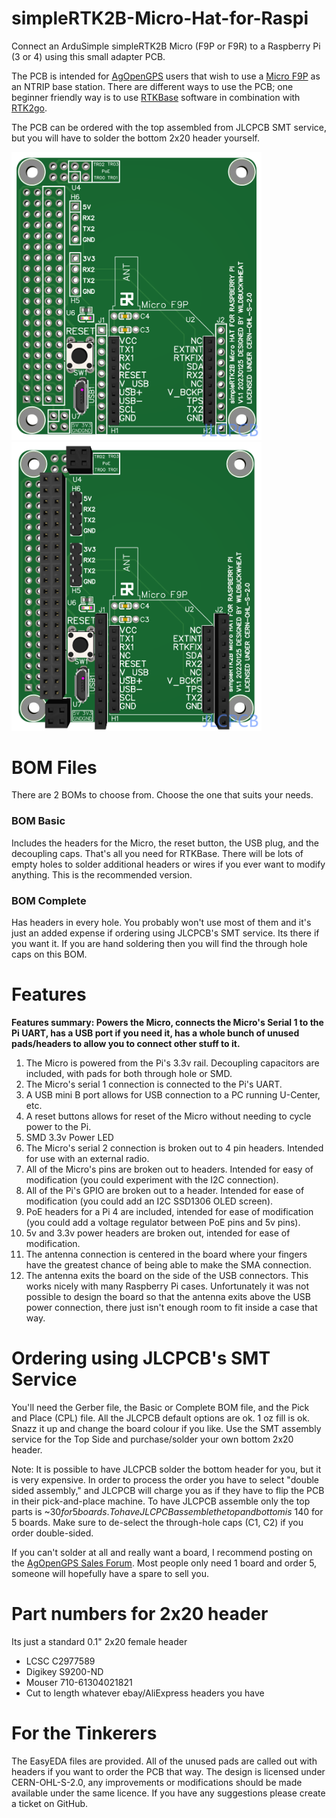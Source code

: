# simpleRTK2B-Micro-Hat-for-Raspi

Connect an ArduSimple simpleRTK2B Micro (F9P or F9R) to a Raspberry Pi (3 or 4) using this small adapter PCB.

The PCB is intended for [AgOpenGPS](https://github.com/farmerbriantee/AgOpenGPS "github.com/farmerbriantee/AgOpenGPS") users that wish to use a [Micro F9P](https://www.ardusimple.com/product/simplertk2b-micro/ "Ardusimple") as an NTRIP base station. There are different ways to use the PCB; one beginner friendly way is to use [RTKBase](https://github.com/Stefal/rtkbase "github.com/Stefal/rtkbase") software in combination with [RTK2go](http://rtk2go.com/ "rtk2go.com").

The PCB can be ordered with the top assembled from JLCPCB SMT service, but you will have to solder the bottom 2x20 header yourself.

<img src="https://github.com/WildBuckwheat/simpleRTK2B-Micro-Hat-for-Raspi/blob/main/Images/Render%203D%20Basic%20BOM.png" width="400"> <img src="https://github.com/WildBuckwheat/simpleRTK2B-Micro-Hat-for-Raspi/blob/main/Images/Render%203D%20Complete%20BOM.png" width="400">



# BOM Files

There are 2 BOMs to choose from. Choose the one that suits your needs.

### BOM Basic
Includes the headers for the Micro, the reset button, the USB plug, and the decoupling caps. That's all you need for RTKBase. There will be lots of empty holes to solder additional headers or wires if you ever want to modify anything. This is the recommended version.

### BOM Complete
Has headers in every hole. You probably won't use most of them and it's just an added expense if ordering using JLCPCB's SMT service. Its there if you want it. If you are hand soldering then you will find the through hole caps on this BOM.



# Features
**Features summary: Powers the Micro, connects the Micro's Serial 1 to the Pi UART, has a USB port if you need it, has a whole bunch of unused pads/headers to allow you to connect other stuff to it.**
1. The Micro is powered from the Pi's 3.3v rail. Decoupling capacitors are included, with pads for both through hole or SMD.
2. The Micro's serial 1 connection is connected to the Pi's UART.
3. A USB mini B port allows for USB connection to a PC running U-Center, etc.
4. A reset buttons allows for reset of the Micro without needing to cycle power to the Pi.
5. SMD 3.3v Power LED
6. The Micro's serial 2 connection is broken out to 4 pin headers. Intended for use with an external radio.
7. All of the Micro's pins are broken out to headers. Intended for easy of modification (you could experiment with the I2C connection).
8. All of the Pi's GPIO are broken out to a header. Intended for ease of modification (you could add an I2C SSD1306 OLED screen).
9. PoE headers for a Pi 4 are included, intended for ease of modification (you could add a voltage regulator between PoE pins and 5v pins).
10. 5v and 3.3v power headers are broken out, intended for ease of modification.
11. The antenna connection is centered in the board where your fingers have the greatest chance of being able to make the SMA connection.
12. The antenna exits the board on the side of the USB connectors. This works nicely with many Raspberry Pi cases. Unfortunately it was not possible to design the board so that the antenna exits above the USB power connection, there just isn't enough room to fit inside a case that way.



# Ordering using JLCPCB's SMT Service

You'll need the Gerber file, the Basic or Complete BOM file, and the Pick and Place (CPL) file. All the JLCPCB default options are ok. 1 oz fill is ok. Snazz it up and change the board colour if you like. Use the SMT assembly service for the Top Side and purchase/solder your own bottom 2x20 header.

Note: It is possible to have JLCPCB solder the bottom header for you, but it is very expensive. In order to process the order you have to select "double sided assembly," and JLCPCB will charge you as if they have to flip the PCB in their pick-and-place machine. To have JLCPCB assemble only the top parts is ~$30 for 5 boards. To have JLCPCB assemble the top and bottom is ~$140 for 5 boards. Make sure to de-select the through-hole caps (C1, C2) if you order double-sided.

If you can't solder at all and really want a board, I recommend posting on the [AgOpenGPS Sales Forum](https://discourse.agopengps.com/c/sales "discourse.agopengps.com/c/sales"). Most people only need 1 board and order 5, someone will hopefully have a spare to sell you.



# Part numbers for 2x20 header

Its just a standard 0.1" 2x20 female header
- LCSC C2977589
- Digikey S9200-ND
- Mouser 710-61304021821
- Cut to length whatever ebay/AliExpress headers you have



# For the Tinkerers
The EasyEDA files are provided. All of the unused pads are called out with headers if you want to order the PCB that way. The design is licensed under CERN-OHL-S-2.0, any improvements or modifications should be made available under the same licence. If you have any suggestions please create a ticket on GitHub.
